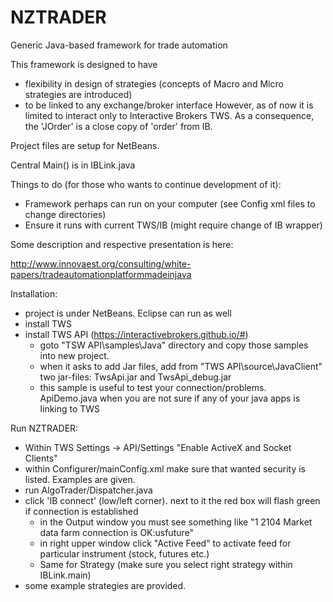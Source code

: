 # NZTRADER
Generic Java-based framework for trade automation

This framework is designed to have 
- flexibility in design of strategies (concepts of Macro and Micro strategies are introduced)
- to be linked to any exchange/broker interface
However, as of now it is limited to interact only to Interactive Brokers TWS. 
As a consequence, the 'JOrder' is a close copy of 'order' from IB.

Project files are setup for NetBeans.

Central Main() is in IBLink.java

Things to do (for those who wants to continue development of it):
- Framework perhaps can run on your computer (see Config xml files to change directories)
- Ensure it runs with current TWS/IB (might require change of IB wrapper)

Some description and respective presentation is here:

http://www.innovaest.org/consulting/white-papers/tradeautomationplatformmadeinjava

Installation:
- project is under NetBeans. Eclipse can run as well
- install TWS
- install TWS API (https://interactivebrokers.github.io/#)
  * goto "TSW API\samples\Java" directory and copy those samples into new project.
  * when it asks to add Jar files, add from "TWS API\source\JavaClient" two jar-files: TwsApi.jar and TwsApi_debug.jar
  * this sample is useful to test your connection/problems. ApiDemo.java when you are not sure if any of your java apps is linking to TWS

Run NZTRADER:
- Within TWS Settings -> API/Settings "Enable ActiveX and Socket Clients"
- within Configurer/mainConfig.xml make sure that wanted security is listed. Examples are given.
- run AlgoTrader/Dispatcher.java 
- click 'IB connect' (low/left corner). next to it the red box will flash green if connection is established
  * in the Output window you must see something like "1 2104 Market data farm connection is OK:usfuture"
  * in right upper window click "Active Feed" to activate feed for particular instrument (stock, futures etc.)
  * Same for Strategy (make sure you select right strategy within IBLink.main)
- some example strategies are provided.
  
  
